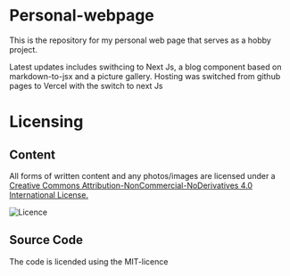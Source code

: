 # Personal-webpage

This is the repository for my personal web page that serves as a hobby project.

Latest updates includes swithcing to Next Js, a blog component based on markdown-to-jsx and a picture gallery. Hosting was switched from github pages to Vercel with the switch to next Js  

# Licensing

## Content
All forms of written content and any photos/images are licensed under a [Creative Commons Attribution-NonCommercial-NoDerivatives 4.0 International License.](http://creativecommons.org/licenses/by-nc-nd/4.0/)

![Licence](https://i.creativecommons.org/l/by-nc-nd/4.0/88x31.png)

## Source Code
The code is licended using the MIT-licence 
